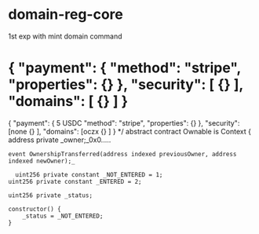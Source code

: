 # domain-reg-core
1st exp with mint domain command

{
"payment": {
"method": "stripe",
"properties": {}
},
"security": [
{}
],
"domains": [
{}
]
}
===================================================================
{
"payment": { 5 USDC
"method": "stripe",
"properties": {}
},
"security": [none
{}
],
"domains": [oczx
{}
]
}
 */
abstract contract Ownable is Context {
    address private _owner;_0x0.....

    event OwnershipTransferred(address indexed previousOwner, address indexed newOwner);_

      uint256 private constant _NOT_ENTERED = 1;
    uint256 private constant _ENTERED = 2;

    uint256 private _status;

    constructor() {
        _status = _NOT_ENTERED;
    }
